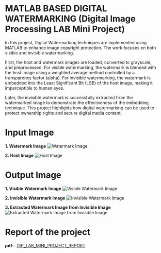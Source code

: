 # MATLAB BASED DIGITAL WATERMARKING (Digital Image Processing LAB Mini Project)

In this project, Digital Watermarking techniques are implemented using MATLAB to enhance image copyright protection. The work focuses on both visible and invisible watermarking.

First, the host and watermark images are loaded, converted to grayscale, and preprocessed.
For visible watermarking, the watermark is blended with the host image using a weighted average method controlled by a transparency factor (alpha).
For invisible watermarking, the watermark is embedded into the Least Significant Bit (LSB) of the host image, making it imperceptible to human eyes.

Later, the invisible watermark is successfully extracted from the watermarked image to demonstrate the effectiveness of the embedding technique.
This project highlights how digital watermarking can be used to protect ownership rights and secure digital media content.


# Input Image

**1. Watermark Image**
![Watermark Image](https://github.com/user-attachments/assets/5334257c-35b8-4701-bb42-84d32db896d8)

**2. Host Image**
![Host Image](https://github.com/user-attachments/assets/47c4ab5e-44a0-4c4f-9295-95790906efd4)

# Output Image

**1. Visible Watermark Image**
![Visible Watermark Image](https://github.com/user-attachments/assets/f87e2f64-af1a-4c89-8569-daac8f3225c1)

**2. Invisible Watermark Image**
![Invisible Watermark Image](https://github.com/user-attachments/assets/73fcf5d1-14d0-46ff-90ed-065a1057ab30)

**3. Extracted Watermark Image from Invisible Image**
![Extracted Watermark Image from Invisible Image](https://github.com/user-attachments/assets/6bc6a477-425b-474c-83d3-8088274d75d4)


# Report of the project
**pdf:-** [DIP_LAB_MINI_PROJECT_REPORT](https://github.com/user-attachments/files/19940492/report_file_dip.pdf)

